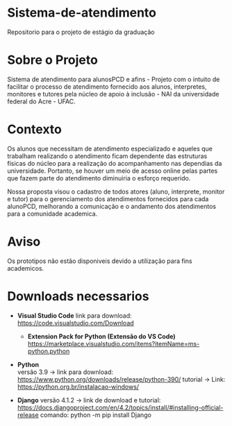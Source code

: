 # Sistema-de-atendimento
Repositorio para o projeto de estágio da graduação

# Sobre o Projeto

Sistema de atendimento para alunosPCD e afins - Projeto com o intuito de facilitar o processo de atendimento fornecido aos alunos, interpretes, monitores e tutores pela núcleo de apoio à inclusão - NAI da universidade federal do Acre - UFAC.

# Contexto

Os alunos que necessitam de atendimento especializado e aqueles que trabalham realizando o atendimento ficam dependente das estruturas físicas do núcleo para a realização do acompanhamento nas dependias da universidade. Portanto, se houver um meio de acesso online pelas partes que fazem parte do atendimento diminuiria o esforço requerido.

Nossa proposta visou o cadastro de todos atores (aluno, interprete, monitor e tutor) para o gerenciamento dos atendimentos fornecidos para cada alunoPCD, melhorando a comunicação e o andamento dos atendimentos para a comunidade academica.

# Aviso

Os prototipos não estão disponiveis devido a utilização para fins academicos.

#  Downloads necessarios
  - **Visual Studio Code**
    link para download: https://code.visualstudio.com/Download
    - **Extension Pack for Python (Extensão do VS Code)**
      https://marketplace.visualstudio.com/items?itemName=ms-python.python

  - **Python**      
    versão 3.9 -> link para download: https://www.python.org/downloads/release/python-390/
    tutorial   -> Link: https://python.org.br/instalacao-windows/
    
  - **Django**
    versão 4.1.2 -> link de download e tutorial: https://docs.djangoproject.com/en/4.2/topics/install/#installing-official-release
    comando: python -m pip install Django
